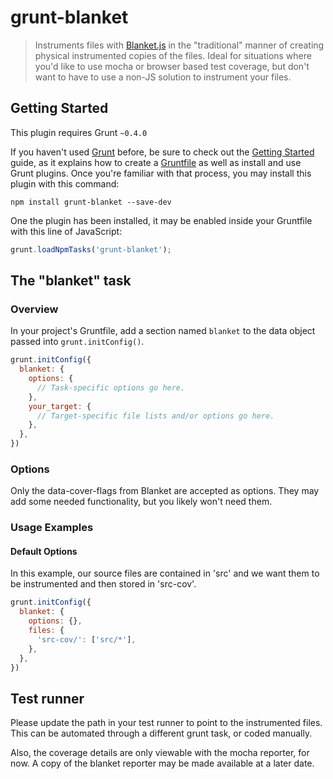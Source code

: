 # grunt-blanket

> Instruments files with [Blanket.js](http://blanketjs.org) in the "traditional" manner of creating physical instrumented copies of the files.  Ideal for situations where you'd like to use mocha or browser based test coverage, but don't want to have to use a non-JS solution to instrument your files.

## Getting Started
This plugin requires Grunt `~0.4.0`

If you haven't used [Grunt](http://gruntjs.com/) before, be sure to check out the [Getting Started](http://gruntjs.com/getting-started) guide, as it explains how to create a [Gruntfile](http://gruntjs.com/sample-gruntfile) as well as install and use Grunt plugins. Once you're familiar with that process, you may install this plugin with this command:

```shell
npm install grunt-blanket --save-dev
```

One the plugin has been installed, it may be enabled inside your Gruntfile with this line of JavaScript:

```js
grunt.loadNpmTasks('grunt-blanket');
```

## The "blanket" task

### Overview
In your project's Gruntfile, add a section named `blanket` to the data object passed into `grunt.initConfig()`.

```js
grunt.initConfig({
  blanket: {
    options: {
      // Task-specific options go here.
    },
    your_target: {
      // Target-specific file lists and/or options go here.
    },
  },
})
```

### Options

Only the data-cover-flags from Blanket are accepted as options.  They may add some needed functionality, but you likely won't need them.


### Usage Examples

#### Default Options
In this example, our source files are contained in 'src' and we want them to be instrumented and then stored in 'src-cov'.

```js
grunt.initConfig({
  blanket: {
    options: {},
    files: {
      'src-cov/': ['src/*'],
    },
  },
})
```

## Test runner
Please update the path in your test runner to point to the instrumented files.  This can be automated through a different grunt task, or coded manually.

Also, the coverage details are only viewable with the mocha reporter, for now.  A copy of the blanket reporter may be made available at a later date.

